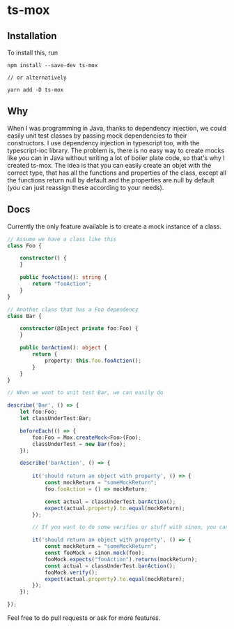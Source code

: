 # ts-mox

## Installation
To install this, run 
```
npm install --save-dev ts-mox

// or alternatively

yarn add -D ts-mox
```
## Why

When I was programming in Java, thanks to dependency injection, we could easily unit test classes by passing mock dependencies to their constructors. I use dependency injection in typescript too, with the typescript-ioc library. The problem is, there is no easy way to create mocks like you can in Java without writing a lot of boiler plate code, so that's why I created ts-mox. The idea is that you can easily create an objet with the correct type, that has all the functions and properties of the class, except all the functions return null by default and the properties are null by default (you can just reassign these according to your needs).

## Docs

Currently the only feature available is to create a mock instance of a class.

```typescript
// Assume we have a class like this
class Foo {

    constructor() {
    }

    public fooAction(): string {
        return "fooAction";
    }
}

// Another class that has a Foo dependency
class Bar {

    constructor(@Inject private foo:Foo) {
    }

    public barAction(): object {
        return {
            property: this.foo.fooAction();
        }
    }
}

// When we want to unit test Bar, we can easily do

describe('Bar', () => {
    let foo:Foo;
    let classUnderTest:Bar;

    beforeEach(() => {
        foo:Foo = Mox.createMock<Foo>(Foo);
        classUnderTest = new Bar(foo);
    });

    describe('barAction', () => {
        
        it('should return an object with property', () => {
            const mockReturn = "someMockReturn";
            foo.fooAction = () => mockReturn; 

            const actual = classUnderTest.barAction();
            expect(actual.property).to.equal(mockReturn);
        });

        // If you want to do some verifies or stuff with sinon, you can do this too:

        it('should return an object with property', () => {
            const mockReturn = "someMockReturn";
            const fooMock = sinon.mock(foo);
            fooMock.expects("fooAction").returns(mockReturn);
            const actual = classUnderTest.barAction();
            fooMock.verify();
            expect(actual.property).to.equal(mockReturn);
        });
    });

});

```

Feel free to do pull requests or ask for more features.